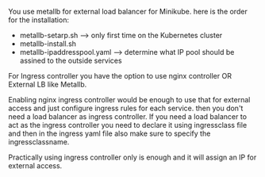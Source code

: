 You use metallb for external load balancer for Minikube. here is the order for the installation:
- metallb-setarp.sh --> only first time on the Kubernetes cluster
- metallb-install.sh  
- metallb-ipaddresspool.yaml --> determine what IP pool should be assined to the outside services

For Ingress controller you have the option to use nginx controller OR External LB like Metallb.

Enabling nginx ingress controller would be enough to use that for external access and just configure ingress rules for each service. then you don't need a load balancer as ingress controller. If you need a load balancer to act as the ingress controller you need to declare it using ingressclass file and then in the ingress yaml file also make sure to specify the ingressclassname.

Practically using ingress controller only is enough and it will assign an IP for external access.
